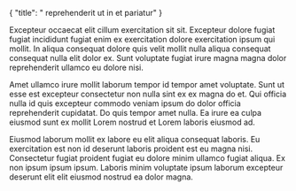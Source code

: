 {
  "title": " reprehenderit ut in et pariatur"
}

Excepteur occaecat elit cillum exercitation sit sit. Excepteur dolore fugiat fugiat incididunt fugiat enim ex exercitation dolore exercitation ipsum qui mollit. In aliqua consequat dolore quis velit mollit nulla aliqua consequat consequat nulla elit dolor ex. Sunt voluptate fugiat irure magna magna dolor reprehenderit ullamco eu dolore nisi.

Amet ullamco irure mollit laborum tempor id tempor amet voluptate. Sunt ut esse est excepteur consectetur non nulla sint ex ex magna do et. Qui officia nulla id quis excepteur commodo veniam ipsum do dolor officia reprehenderit cupidatat. Do quis tempor amet nulla. Ea irure ea culpa eiusmod sunt ex mollit Lorem nostrud et Lorem laboris eiusmod ad.

Eiusmod laborum mollit ex labore eu elit aliqua consequat laboris. Eu exercitation est non id deserunt laboris proident est eu magna nisi. Consectetur fugiat proident fugiat eu dolore minim ullamco fugiat aliqua. Ex non ipsum ipsum ipsum. Laboris minim voluptate ipsum laborum excepteur deserunt elit elit eiusmod nostrud ea dolor magna.